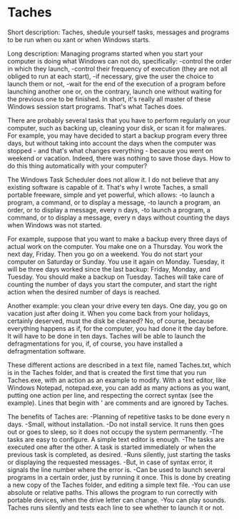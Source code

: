 # Taches
Short description:
Taches, shedule yourself tasks, messages and programs to be run when ou xant or when Windows starts.

Long description:
Managing programs started when you start your computer is doing what Windows can not do, specifically:
-control the order in which they launch,
-control their frequency of execution (they are not all obliged to run at each start),
-if necessary, give the user the choice to launch them or not,
-wait for the end of the execution of a program before launching another one or, on the contrary, launch one without waiting for the previous one to be finished.
In short, it's really all master of these Windows session start programs. That's what Taches does.

There are probably several tasks that you have to perform regularly on your computer, such as backing up, cleaning your disk, or scan it for malwares. For example, you may have decided to start a backup program every three days, but without taking into account the days when the computer was stopped - and that's what changes everything - because you went on weekend or vacation. Indeed, there was nothing to save those days. How to do this thing automatically with your computer?

The Windows Task Scheduler does not allow it. I do not believe that any existing software is capable of it. That's why I wrote Taches, a small portable freeware, simple and yet powerful, which allows:
-to launch a program, a command, or to display a message,
-to launch a program, an order, or to display a message, every n days,
-to launch a program, a command, or to display a message, every n days without counting the days when Windows was not started.

For example, suppose that you want to make a backup every three days of actual work on the computer. You make one on a Thursday. You work the next day, Friday. Then you go on a weekend. You do not start your computer on Saturday or Sunday. You use it again on Monday. Tuesday, it will be three days worked since the last backup: Friday, Monday, and Tuesday. You should make a backup on Tuesday. Taches will take care of counting the number of days you start the computer, and start the right action when the desired number of days is reached.

Another example: you clean your drive every ten days. One day, you go on vacation just after doing it. When you come back from your holidays, certainly deserved, must the disk be cleaned? No, of course, because everything happens as if, for the computer, you had done it the day before. It will have to be done in ten days. Taches will be able to launch the defragmentations for you, if, of course, you have installed a defragmentation software.

These different actions are described in a text file, named Taches.txt, which is in the Taches folder, and that is created the first time that you run Taches.exe, with an action as an example to modify. With a text editor, like Windows Notepad, notepad.exe, you can add as many actions as you want, putting one action per line, and respecting the correct syntax (see the example). Lines that begin with ' are comments and are ignored by Taches.

The benefits of Taches are:
-Planning of repetitive tasks to be done every n days.
-Small, without installation.
-Do not install service. It runs then goes out or goes to sleep, so it does not occupy the system permanently.
-The tasks are easy to configure. A simple text editor is enough.
-The tasks are executed one after the other. A task is started immediately or when the previous task is completed, as desired.
-Runs silently, just starting the tasks or displaying the requested messages.
-But, in case of syntax error, it signals the line number where the error is.
-Can be used to launch several programs in a certain order, just by running it once. This is done by creating a new copy of the Taches folder, and editing a simple text file.
-You can use absolute or relative paths. This allows the program to run correctly with portable devices, when the drive letter can change.
-You can play sounds.
Taches runs silently and tests each line to see whether to launch it or not.
